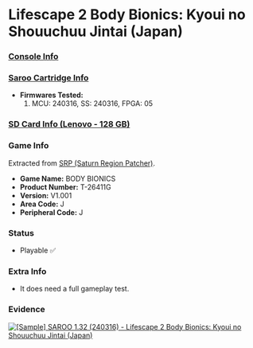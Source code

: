 # Lifescape 2 Body Bionics: Kyoui no Shouuchuu Jintai (Japan)

### [Console Info](../../../../Info/Consoles/VA13/README.md)

### [Saroo Cartridge Info](../../../../Info/Cartridges/RetroGameParadiseStore/1.32F/README.md)

- <b>Firmwares Tested:</b>
  1. MCU: 240316, SS: 240316, FPGA: 05

### [SD Card Info (Lenovo - 128 GB)](../../../../Info/SdCards/Lenovo/128GB/README.md)

### Game Info

Extracted from [SRP (Saturn Region Patcher)](https://segaxtreme.net/resources/saturn-region-patcher.81/download).

- <b>Game Name:</b> BODY BIONICS
- <b>Product Number:</b> T-26411G
- <b>Version:</b> V1.001
- <b>Area Code:</b> J
- <b>Peripheral Code:</b> J

### Status

- Playable :white_check_mark:

### Extra Info

- It does need a full gameplay test.

### Evidence

[![[Sample] SAROO 1.32 (240316) - Lifescape 2 Body Bionics: Kyoui no Shouuchuu Jintai (Japan)](https://img.youtube.com/vi/7Fh3HmtSAsE/0.jpg)](https://www.youtube.com/watch?v=7Fh3HmtSAsE)
